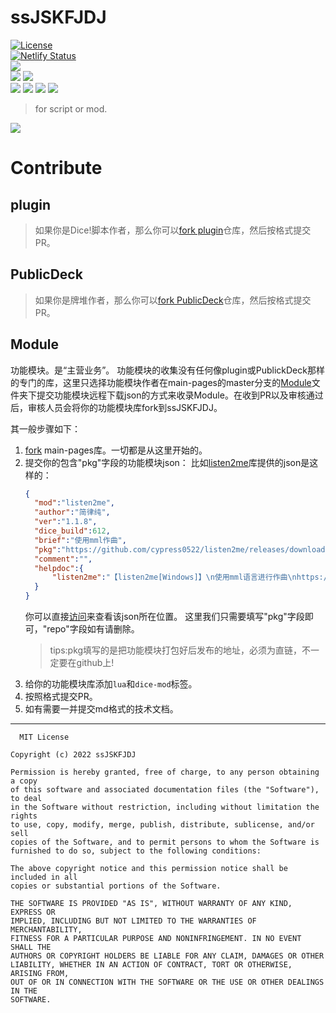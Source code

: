 # ssJSKFJDJ

[![License](https://img.shields.io/github/license/ssJSKFJDJ/.github.svg)](http://www.gnu.org/licenses)<br>
[![Netlify Status](https://api.netlify.com/api/v1/badges/9452c174-42c2-44b3-b3e5-90e79fda77c4/deploy-status)](https://ssjskfjdj.netlify.app/)<br>
[![](https://img.shields.io/badge/☃️ssJSKFJDJ♬-971050440-blue)](https://jq.qq.com/?_wv=1027&k=y81MmDpz)<br>
[![](https://img.shields.io/badge/team-Dice!-black)](https://github.com/orgs/ssJSKFJDJ/teams/dice/repositories)
[![](https://img.shields.io/badge/team-OlivaOS-black)](https://github.com/orgs/ssJSKFJDJ/teams/olivaos/repositories)<br>
[![](https://img.shields.io/github/directory-file-count/ssJSKFJDJ/plugin?label=plugin)](https://github.com/ssJSKFJDJ/plugin)
[![](https://img.shields.io/badge/Dice%20mod-3-orange)](https://github.com/search?q=topic%3Adice-mod+org%3AssJSKFJDJ+fork%3Atrue&type=repositories)
[![](https://img.shields.io/github/directory-file-count/ssJSKFJDJ/PublicDeck?label=PublicDeck)](https://github.com/ssJSKFJDJ/PublicDeck)
[![](https://img.shields.io/badge/Lua%20Module-1-orange)](https://github.com/search?q=topic%3Alua-module+fork%3Atrue+org%3AssJSKFJDJ&type=Repositories)<br>

> for script or mod.

<img src="https://ghchart.rshah.org/cypress0522" />

# Contribute

## plugin

> 如果你是Dice!脚本作者，那么你可以[fork plugin](https://github.com/ssJSKFJDJ/plugin)仓库，然后按格式提交PR。

## PublicDeck

> 如果你是牌堆作者，那么你可以[fork PublicDeck](https://github.com/ssJSKFJDJ/PublicDeck)仓库，然后按格式提交PR。

## Module

功能模块。是“主营业务”。
功能模块的收集没有任何像plugin或PublickDeck那样的专门的库，这里只选择功能模块作者在main-pages的master分支的[Module](https://github.com/ssJSKFJDJ/main-pages/tree/master/docs/Module)文件夹下提交功能模块远程下载json的方式来收录Module。在收到PR以及审核通过后，审核人员会将你的功能模块库fork到ssJSKFJDJ。

其一般步骤如下：
1. [fork](https://github.com/ssJSKFJDJ/main-pages/fork) main-pages库。一切都是从这里开始的。
2. 提交你的包含"pkg"字段的功能模块json：
   比如[listen2me](https://github.com/ssJSKFJDJ/listen2me)库提供的json是这样的：
   ```json
   {
     "mod":"listen2me",
     "author":"简律纯",
     "ver":"1.1.8",
     "dice_build":612,
     "brief":"使用mml作曲",
     "pkg":"https://github.com/cypress0522/listen2me/releases/download/v1.1.8/listen2me_v1.1.8.zip",
     "comment":"",
     "helpdoc":{
         "listen2me":"【listen2me[Windows]】\n使用mml语言进行作曲\nhttps://github.com/cypress0522/listen2me"
     }
   }
   ```
   你可以直接[访问](https://github.com/ssJSKFJDJ/main-pages/blob/master/docs/Module/listen2me)来查看该json所在位置。
   这里我们只需要填写"pkg"字段即可，"repo"字段如有请删除。
   > tips:pkg填写的是把功能模块打包好后发布的地址，必须为直链，不一定要在github上!
3. 给你的功能模块库添加`lua`和`dice-mod`标签。
4. 按照格式提交PR。
5. 如有需要一并提交md格式的技术文档。

***

```
  MIT License

Copyright (c) 2022 ssJSKFJDJ

Permission is hereby granted, free of charge, to any person obtaining a copy
of this software and associated documentation files (the "Software"), to deal
in the Software without restriction, including without limitation the rights
to use, copy, modify, merge, publish, distribute, sublicense, and/or sell
copies of the Software, and to permit persons to whom the Software is
furnished to do so, subject to the following conditions:

The above copyright notice and this permission notice shall be included in all
copies or substantial portions of the Software.

THE SOFTWARE IS PROVIDED "AS IS", WITHOUT WARRANTY OF ANY KIND, EXPRESS OR
IMPLIED, INCLUDING BUT NOT LIMITED TO THE WARRANTIES OF MERCHANTABILITY,
FITNESS FOR A PARTICULAR PURPOSE AND NONINFRINGEMENT. IN NO EVENT SHALL THE
AUTHORS OR COPYRIGHT HOLDERS BE LIABLE FOR ANY CLAIM, DAMAGES OR OTHER
LIABILITY, WHETHER IN AN ACTION OF CONTRACT, TORT OR OTHERWISE, ARISING FROM,
OUT OF OR IN CONNECTION WITH THE SOFTWARE OR THE USE OR OTHER DEALINGS IN THE
SOFTWARE.
```

